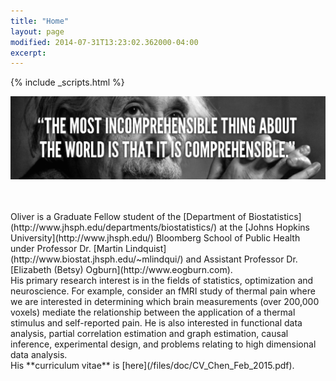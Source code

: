 ```yaml
---
title: "Home"
layout: page
modified: 2014-07-31T13:23:02.362000-04:00
excerpt: 
---
```

{% include _scripts.html %}

![x](/images/Einstein.jpg)

<br />
<br />
Oliver is a Graduate Fellow student of the [Department of Biostatistics](http://www.jhsph.edu/departments/biostatistics/) at the [Johns Hopkins University](http://www.jhsph.edu/) Bloomberg School of Public Health under Professor Dr. [Martin Lindquist](http://www.biostat.jhsph.edu/~mlindqui/) and Assistant Professor Dr. [Elizabeth (Betsy) Ogburn](http://www.eogburn.com).

<br />
His primary research interest is in the fields of statistics, optimization and neuroscience. For example, consider an fMRI study of thermal pain where we are interested in determining which brain measurements (over 200,000 voxels) mediate the relationship between the application of a thermal stimulus and self-reported pain. He is also interested in functional data analysis, partial correlation estimation and graph estimation, causal inference, experimental design, and problems relating to high dimensional data analysis.  

<br />
His **curriculum vitae** is [here](/files/doc/CV_Chen_Feb_2015.pdf).